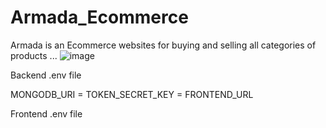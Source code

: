 # Armada_Ecommerce
Armada is an Ecommerce websites for buying and selling all categories of products ...
![image](https://github.com/user-attachments/assets/edcbdf28-388a-42b2-848d-0048439db294)

Backend .env file

MONGODB_URI = TOKEN_SECRET_KEY = FRONTEND_URL

Frontend .env file
